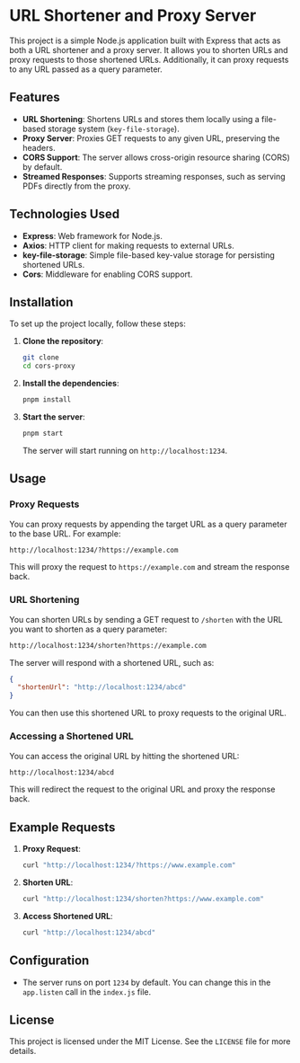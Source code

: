 # URL Shortener and Proxy Server

This project is a simple Node.js application built with Express that acts as both a URL shortener and a proxy server. It allows you to shorten URLs and proxy requests to those shortened URLs. Additionally, it can proxy requests to any URL passed as a query parameter.

## Features

- **URL Shortening**: Shortens URLs and stores them locally using a file-based storage system (`key-file-storage`).
- **Proxy Server**: Proxies GET requests to any given URL, preserving the headers.
- **CORS Support**: The server allows cross-origin resource sharing (CORS) by default.
- **Streamed Responses**: Supports streaming responses, such as serving PDFs directly from the proxy.

## Technologies Used

- **Express**: Web framework for Node.js.
- **Axios**: HTTP client for making requests to external URLs.
- **key-file-storage**: Simple file-based key-value storage for persisting shortened URLs.
- **Cors**: Middleware for enabling CORS support.

## Installation

To set up the project locally, follow these steps:

1. **Clone the repository**:

   ```bash
   git clone 
   cd cors-proxy
   ```

2. **Install the dependencies**:

   ```bash
   pnpm install
   ```

3. **Start the server**:

   ```bash
   pnpm start
   ```

   The server will start running on `http://localhost:1234`.

## Usage

### Proxy Requests

You can proxy requests by appending the target URL as a query parameter to the base URL. For example:

```bash
http://localhost:1234/?https://example.com
```

This will proxy the request to `https://example.com` and stream the response back.

### URL Shortening

You can shorten URLs by sending a GET request to `/shorten` with the URL you want to shorten as a query parameter:

```bash
http://localhost:1234/shorten?https://example.com
```

The server will respond with a shortened URL, such as:

```json
{
  "shortenUrl": "http://localhost:1234/abcd"
}
```

You can then use this shortened URL to proxy requests to the original URL.

### Accessing a Shortened URL

You can access the original URL by hitting the shortened URL:

```bash
http://localhost:1234/abcd
```

This will redirect the request to the original URL and proxy the response back.

## Example Requests

1. **Proxy Request**:

   ```bash
   curl "http://localhost:1234/?https://www.example.com"
   ```

2. **Shorten URL**:

   ```bash
   curl "http://localhost:1234/shorten?https://www.example.com"
   ```

3. **Access Shortened URL**:

   ```bash
   curl "http://localhost:1234/abcd"
   ```

## Configuration

- The server runs on port `1234` by default. You can change this in the `app.listen` call in the `index.js` file.

## License

This project is licensed under the MIT License. See the `LICENSE` file for more details.
